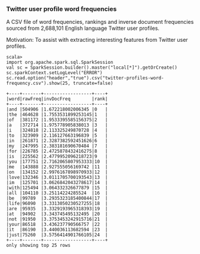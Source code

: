 ### Twitter user profile word frequencies

A CSV file of word frequencies, rankings and inverse document frequencies sourced from 2,688,101 English language Twitter user profiles.

Motivation: To assist with extracting interesting features from Twitter user profiles.

```
scala>
import org.apache.spark.sql.SparkSession
val sc = SparkSession.builder().master("local[*]").getOrCreate()
sc.sparkContext.setLogLevel("ERROR")
sc.read.option("header","true").csv("twitter-profiles-word-frequency.csv").show(25, truncate=false)
 
+----+-------+------------------+----+
|word|rawFreq|invDocFreq        |rank|
+----+-------+------------------+----+
|and |504906 |1.672218002006345 |0   |
|the |464628 |1.7553531899253145|1   |
|of  |381172 |1.9533395585156375|2   |
|a   |372714 |1.975778905838013 |3   |
|i   |324818 |2.113325249870728 |4   |
|to  |323909 |2.116127663196839 |5   |
|in  |261871 |2.3287382592451626|6   |
|my  |247995 |2.383181690670484 |7   |
|for |226785 |2.4725878432416275|8   |
|is  |225562 |2.4779952096218723|9   |
|you |177751 |2.7162065807953333|10  |
|me  |143888 |2.927555056169742 |11  |
|on  |134152 |2.9976167898970933|12  |
|love|132346 |3.0111705700193543|13  |
|im  |125701 |3.0626842043278617|14  |
|with|125494 |3.064332326677879 |15  |
|all |104110 |3.25114224285524  |16  |
|be  |99789  |3.2935323185400844|17  |
|life|96090  |3.3313050230527255|18  |
|are |95935  |3.3329193965318393|19  |
|at  |94902  |3.343745495132495 |20  |
|not |91950  |3.3753453242915716|21  |
|your|86518  |3.436237790566757 |22  |
|it  |86190  |3.440036113682594 |23  |
|just|75260  |3.5756414901766105|24  |
+----+-------+------------------+----+
only showing top 25 rows
```